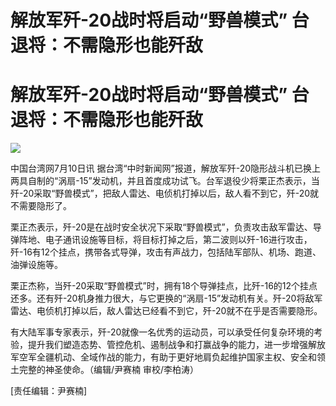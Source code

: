 # 解放军歼-20战时将启动“野兽模式” 台退将：不需隐形也能歼敌

# 解放军歼-20战时将启动“野兽模式” 台退将：不需隐形也能歼敌

![](https://inews.gtimg.com/newsapp_bt/0/15813005660/1000)

中国台湾网7月10日讯
据台湾“中时新闻网”报道，解放军歼-20隐形战斗机已换上两具自制的“涡扇-15”发动机，并且首度成功试飞。台军退役少将栗正杰表示，当歼-20采取“野兽模式”，把敌人雷达、电侦机打掉以后，敌人看不到它，歼-20就不需要隐形了。

栗正杰表示，歼-20是在战时安全状况下采取“野兽模式”，负责攻击敌军雷达、导弹阵地、电子通讯设施等目标，将目标打掉之后，第二波则以歼-16进行攻击，歼-16有12个挂点，携带各式导弹，攻击有声战力，包括陆军部队、机场、跑道、油弹设施等。

栗正杰称，当歼-20采取“野兽模式”时，拥有18个导弹挂点，比歼-16的12个挂点还多。还有歼-20机身推力很大，与它更换的“涡扇-15”发动机有关。歼-20将敌军雷达、电侦机打掉以后，敌人雷达已经看不到它，歼-20就不在乎是否需要隐形。

有大陆军事专家表示，歼-20就像一名优秀的运动员，可以承受任何复杂环境的考验，提升我们塑造态势、管控危机、遏制战争和打赢战争的能力，进一步增强解放军空军全疆机动、全域作战的能力，有助于更好地肩负起维护国家主权、安全和领土完整的神圣使命。（编辑/尹赛楠
审校/李柏涛）

[责任编辑：尹赛楠]

